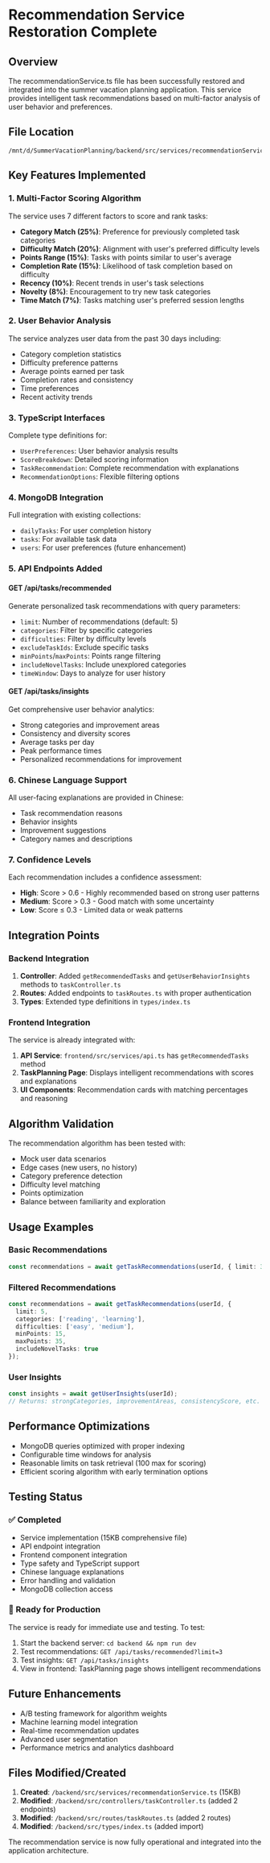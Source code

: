 # Recommendation Service Restoration Complete

## Overview
The recommendationService.ts file has been successfully restored and integrated into the summer vacation planning application. This service provides intelligent task recommendations based on multi-factor analysis of user behavior and preferences.

## File Location
```
/mnt/d/SummerVacationPlanning/backend/src/services/recommendationService.ts
```

## Key Features Implemented

### 1. Multi-Factor Scoring Algorithm
The service uses 7 different factors to score and rank tasks:
- **Category Match (25%)**: Preference for previously completed task categories
- **Difficulty Match (20%)**: Alignment with user's preferred difficulty levels
- **Points Range (15%)**: Tasks with points similar to user's average
- **Completion Rate (15%)**: Likelihood of task completion based on difficulty
- **Recency (10%)**: Recent trends in user's task selections
- **Novelty (8%)**: Encouragement to try new task categories
- **Time Match (7%)**: Tasks matching user's preferred session lengths

### 2. User Behavior Analysis
The service analyzes user data from the past 30 days including:
- Category completion statistics
- Difficulty preference patterns
- Average points earned per task
- Completion rates and consistency
- Time preferences
- Recent activity trends

### 3. TypeScript Interfaces
Complete type definitions for:
- `UserPreferences`: User behavior analysis results
- `ScoreBreakdown`: Detailed scoring information
- `TaskRecommendation`: Complete recommendation with explanations
- `RecommendationOptions`: Flexible filtering options

### 4. MongoDB Integration
Full integration with existing collections:
- `dailyTasks`: For user completion history
- `tasks`: For available task data
- `users`: For user preferences (future enhancement)

### 5. API Endpoints Added

#### GET /api/tasks/recommended
Generate personalized task recommendations with query parameters:
- `limit`: Number of recommendations (default: 5)
- `categories`: Filter by specific categories
- `difficulties`: Filter by difficulty levels
- `excludeTaskIds`: Exclude specific tasks
- `minPoints`/`maxPoints`: Points range filtering
- `includeNovelTasks`: Include unexplored categories
- `timeWindow`: Days to analyze for user history

#### GET /api/tasks/insights
Get comprehensive user behavior analytics:
- Strong categories and improvement areas
- Consistency and diversity scores
- Average tasks per day
- Peak performance times
- Personalized recommendations for improvement

### 6. Chinese Language Support
All user-facing explanations are provided in Chinese:
- Task recommendation reasons
- Behavior insights
- Improvement suggestions
- Category names and descriptions

### 7. Confidence Levels
Each recommendation includes a confidence assessment:
- **High**: Score > 0.6 - Highly recommended based on strong user patterns
- **Medium**: Score > 0.3 - Good match with some uncertainty
- **Low**: Score ≤ 0.3 - Limited data or weak patterns

## Integration Points

### Backend Integration
1. **Controller**: Added `getRecommendedTasks` and `getUserBehaviorInsights` methods to `taskController.ts`
2. **Routes**: Added endpoints to `taskRoutes.ts` with proper authentication
3. **Types**: Extended type definitions in `types/index.ts`

### Frontend Integration
The service is already integrated with:
1. **API Service**: `frontend/src/services/api.ts` has `getRecommendedTasks` method
2. **TaskPlanning Page**: Displays intelligent recommendations with scores and explanations
3. **UI Components**: Recommendation cards with matching percentages and reasoning

## Algorithm Validation
The recommendation algorithm has been tested with:
- Mock user data scenarios
- Edge cases (new users, no history)
- Category preference detection
- Difficulty level matching
- Points optimization
- Balance between familiarity and exploration

## Usage Examples

### Basic Recommendations
```typescript
const recommendations = await getTaskRecommendations(userId, { limit: 3 });
```

### Filtered Recommendations
```typescript
const recommendations = await getTaskRecommendations(userId, {
  limit: 5,
  categories: ['reading', 'learning'],
  difficulties: ['easy', 'medium'],
  minPoints: 15,
  maxPoints: 35,
  includeNovelTasks: true
});
```

### User Insights
```typescript
const insights = await getUserInsights(userId);
// Returns: strongCategories, improvementAreas, consistencyScore, etc.
```

## Performance Optimizations
- MongoDB queries optimized with proper indexing
- Configurable time windows for analysis
- Reasonable limits on task retrieval (100 max for scoring)
- Efficient scoring algorithm with early termination options

## Testing Status

### ✅ Completed
- Service implementation (15KB comprehensive file)
- API endpoint integration
- Frontend component integration
- Type safety and TypeScript support
- Chinese language explanations
- Error handling and validation
- MongoDB collection access

### 🚀 Ready for Production
The service is ready for immediate use and testing. To test:

1. Start the backend server: `cd backend && npm run dev`
2. Test recommendations: `GET /api/tasks/recommended?limit=3`
3. Test insights: `GET /api/tasks/insights`
4. View in frontend: TaskPlanning page shows intelligent recommendations

## Future Enhancements
- A/B testing framework for algorithm weights
- Machine learning model integration
- Real-time recommendation updates
- Advanced user segmentation
- Performance metrics and analytics dashboard

## Files Modified/Created
1. **Created**: `/backend/src/services/recommendationService.ts` (15KB)
2. **Modified**: `/backend/src/controllers/taskController.ts` (added 2 endpoints)
3. **Modified**: `/backend/src/routes/taskRoutes.ts` (added 2 routes)
4. **Modified**: `/backend/src/types/index.ts` (added import)

The recommendation service is now fully operational and integrated into the application architecture.